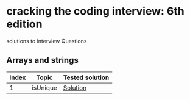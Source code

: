 # cracking the coding interview: 6th edition

solutions to interview Questions

## Arrays and strings

| Index | Topic | Tested solution | 
| ----- | ----- | --------------- |
| 1 | isUnique | [Solution](https://github.com/blossom-babs/Data-structures-and-algorithm/blob/main/ctci/arraysAndStrings/isUnique.test.js) |
